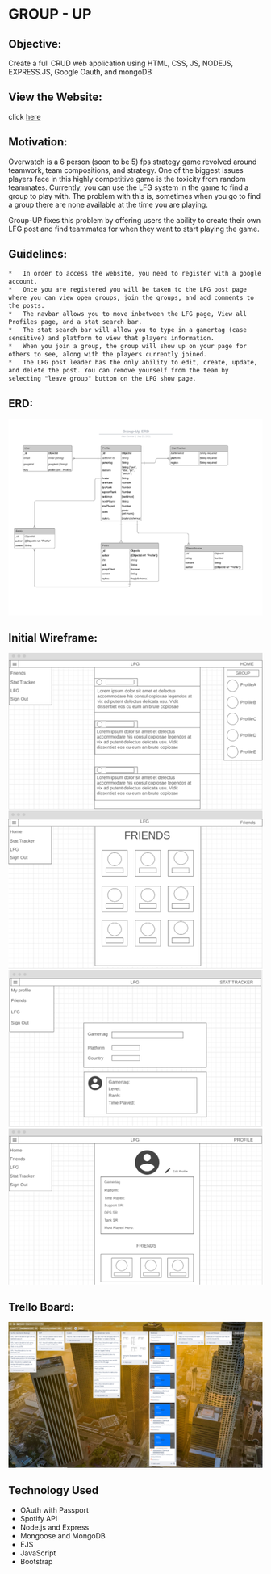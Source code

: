 # GROUP - UP

## Objective:


Create a full CRUD web application using HTML, CSS, JS, NODEJS, EXPRESS.JS, Google Oauth, and mongoDB


## View the Website:


click [here](https://ow-group-up.herokuapp.com/)


## Motivation:


Overwatch is a 6 person (soon to be 5) fps strategy game revolved around teamwork, team compositions, and strategy. One of the biggest issues players face in this highly competitive game is the toxicity from random teammates. Currently, you can use the LFG system in the game to find a group to play with. The problem with this is, sometimes when you go to find a group there are none available at the time you are playing. 

Group-UP fixes this problem by offering users the ability to create their own LFG post and find teammates for when they want to start playing the game. 


## Guidelines:

    *   In order to access the website, you need to register with a google account.
    *   Once you are registered you will be taken to the LFG post page where you can view open groups, join the groups, and add comments to the posts.
    *   The navbar allows you to move inbetween the LFG page, View all Profiles page, and a stat search bar.
    *   The stat search bar will allow you to type in a gamertag (case sensitive) and platform to view that players information.
    *   When you join a group, the group will show up on your page for others to see, along with the players currently joined.
    *   The LFG post leader has the only ability to edit, create, update, and delete the post. You can remove yourself from the team by selecting "leave group" button on the LFG show page.
  

## ERD: 	
![erd](/public/images/readme/erd.png)

## Initial Wireframe:
![wireframe1](/public/images/readme/wireframe1.png)
![wireframe2](/public/images/readme/wireframe2.png)
![wireframe3](/public/images/readme/wireframe3.png)
![wireframe4](/public/images/readme/wireframe4.png)

## Trello Board: 
![tello](/public/images/readme/trello.png)

## Technology Used
* OAuth with Passport
* Spotify API
* Node.js and Express
* Mongoose and MongoDB
* EJS
* JavaScript
* Bootstrap